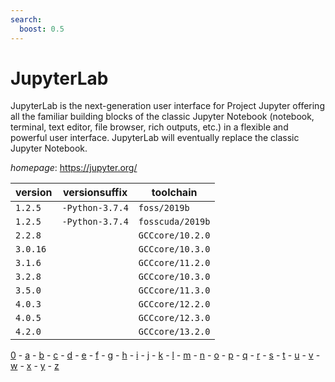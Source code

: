 ```yaml
---
search:
  boost: 0.5
---
```

# JupyterLab

JupyterLab is the next-generation user interface for Project Jupyter offering all the familiar  building blocks of the classic Jupyter Notebook (notebook, terminal, text editor, file browser, rich outputs,  etc.) in a flexible and powerful user interface. JupyterLab will eventually replace the classic Jupyter  Notebook.

*homepage*: <https://jupyter.org/>

version | versionsuffix | toolchain
--------|---------------|----------
``1.2.5`` | ``-Python-3.7.4`` | ``foss/2019b``
``1.2.5`` | ``-Python-3.7.4`` | ``fosscuda/2019b``
``2.2.8`` |  | ``GCCcore/10.2.0``
``3.0.16`` |  | ``GCCcore/10.3.0``
``3.1.6`` |  | ``GCCcore/11.2.0``
``3.2.8`` |  | ``GCCcore/10.3.0``
``3.5.0`` |  | ``GCCcore/11.3.0``
``4.0.3`` |  | ``GCCcore/12.2.0``
``4.0.5`` |  | ``GCCcore/12.3.0``
``4.2.0`` |  | ``GCCcore/13.2.0``

[0](../0/index.md) - [a](../a/index.md) - [b](../b/index.md) - [c](../c/index.md) - [d](../d/index.md) - [e](../e/index.md) - [f](../f/index.md) - [g](../g/index.md) - [h](../h/index.md) - [i](../i/index.md) - [j](../j/index.md) - [k](../k/index.md) - [l](../l/index.md) - [m](../m/index.md) - [n](../n/index.md) - [o](../o/index.md) - [p](../p/index.md) - [q](../q/index.md) - [r](../r/index.md) - [s](../s/index.md) - [t](../t/index.md) - [u](../u/index.md) - [v](../v/index.md) - [w](../w/index.md) - [x](../x/index.md) - [y](../y/index.md) - [z](../z/index.md)

